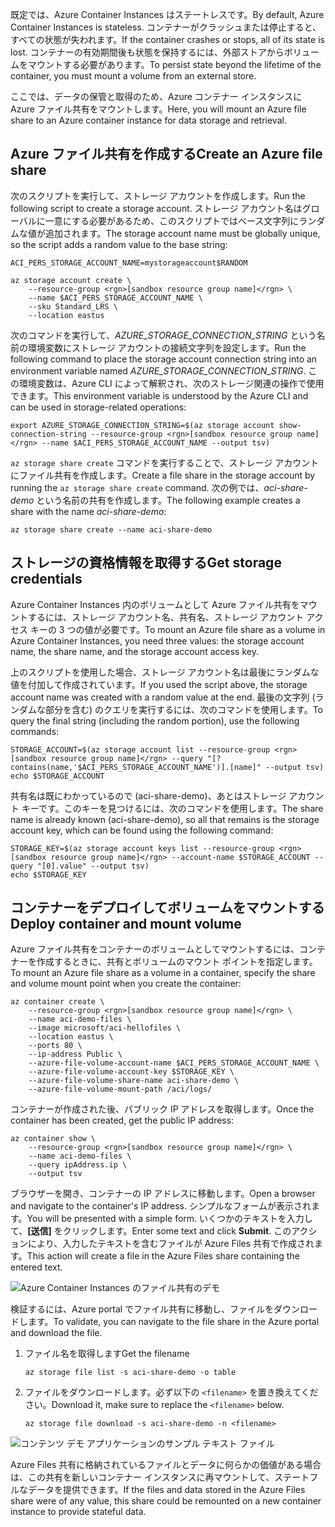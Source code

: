 <span data-ttu-id="dd4e7-101">既定では、Azure Container Instances はステートレスです。</span><span class="sxs-lookup"><span data-stu-id="dd4e7-101">By default, Azure Container Instances is stateless.</span></span> <span data-ttu-id="dd4e7-102">コンテナーがクラッシュまたは停止すると、すべての状態が失われます。</span><span class="sxs-lookup"><span data-stu-id="dd4e7-102">If the container crashes or stops, all of its state is lost.</span></span> <span data-ttu-id="dd4e7-103">コンテナーの有効期間後も状態を保持するには、外部ストアからボリュームをマウントする必要があります。</span><span class="sxs-lookup"><span data-stu-id="dd4e7-103">To persist state beyond the lifetime of the container, you must mount a volume from an external store.</span></span>

<span data-ttu-id="dd4e7-104">ここでは、データの保管と取得のため、Azure コンテナー インスタンスに Azure ファイル共有をマウントします。</span><span class="sxs-lookup"><span data-stu-id="dd4e7-104">Here, you will mount an Azure file share to an Azure container instance for data storage and retrieval.</span></span>

## <a name="create-an-azure-file-share"></a><span data-ttu-id="dd4e7-105">Azure ファイル共有を作成する</span><span class="sxs-lookup"><span data-stu-id="dd4e7-105">Create an Azure file share</span></span>

<span data-ttu-id="dd4e7-106">次のスクリプトを実行して、ストレージ アカウントを作成します。</span><span class="sxs-lookup"><span data-stu-id="dd4e7-106">Run the following script to create a storage account.</span></span> <span data-ttu-id="dd4e7-107">ストレージ アカウント名はグローバルに一意にする必要があるため、このスクリプトではベース文字列にランダムな値が追加されます。</span><span class="sxs-lookup"><span data-stu-id="dd4e7-107">The storage account name must be globally unique, so the script adds a random value to the base string:</span></span>

```azurecli
ACI_PERS_STORAGE_ACCOUNT_NAME=mystorageaccount$RANDOM

az storage account create \
    --resource-group <rgn>[sandbox resource group name]</rgn> \
    --name $ACI_PERS_STORAGE_ACCOUNT_NAME \
    --sku Standard_LRS \
    --location eastus
```

<span data-ttu-id="dd4e7-108">次のコマンドを実行して、*AZURE_STORAGE_CONNECTION_STRING* という名前の環境変数にストレージ アカウントの接続文字列を設定します。</span><span class="sxs-lookup"><span data-stu-id="dd4e7-108">Run the following command to place the storage account connection string into an environment variable named *AZURE_STORAGE_CONNECTION_STRING*.</span></span> <span data-ttu-id="dd4e7-109">この環境変数は、Azure CLI によって解釈され、次のストレージ関連の操作で使用できます。</span><span class="sxs-lookup"><span data-stu-id="dd4e7-109">This environment variable is understood by the Azure CLI and can be used in storage-related operations:</span></span>

```azurecli
export AZURE_STORAGE_CONNECTION_STRING=$(az storage account show-connection-string --resource-group <rgn>[sandbox resource group name]</rgn> --name $ACI_PERS_STORAGE_ACCOUNT_NAME --output tsv)
```

<span data-ttu-id="dd4e7-110">`az storage share create` コマンドを実行することで、ストレージ アカウントにファイル共有を作成します。</span><span class="sxs-lookup"><span data-stu-id="dd4e7-110">Create a file share in the storage account by running the `az storage share create` command.</span></span> <span data-ttu-id="dd4e7-111">次の例では、*aci-share-demo* という名前の共有を作成します。</span><span class="sxs-lookup"><span data-stu-id="dd4e7-111">The following example creates a share with the name *aci-share-demo*:</span></span>

```azurecli
az storage share create --name aci-share-demo
```

## <a name="get-storage-credentials"></a><span data-ttu-id="dd4e7-112">ストレージの資格情報を取得する</span><span class="sxs-lookup"><span data-stu-id="dd4e7-112">Get storage credentials</span></span>

<span data-ttu-id="dd4e7-113">Azure Container Instances 内のボリュームとして Azure ファイル共有をマウントするには、ストレージ アカウント名、共有名、ストレージ アカウント アクセス キーの 3 つの値が必要です。</span><span class="sxs-lookup"><span data-stu-id="dd4e7-113">To mount an Azure file share as a volume in Azure Container Instances, you need three values: the storage account name, the share name, and the storage account access key.</span></span>

<span data-ttu-id="dd4e7-114">上のスクリプトを使用した場合、ストレージ アカウント名は最後にランダムな値を付加して作成されています。</span><span class="sxs-lookup"><span data-stu-id="dd4e7-114">If you used the script above, the storage account name was created with a random value at the end.</span></span> <span data-ttu-id="dd4e7-115">最後の文字列 (ランダムな部分を含む) のクエリを実行するには、次のコマンドを使用します。</span><span class="sxs-lookup"><span data-stu-id="dd4e7-115">To query the final string (including the random portion), use the following commands:</span></span>

```azurecli
STORAGE_ACCOUNT=$(az storage account list --resource-group <rgn>[sandbox resource group name]</rgn> --query "[?contains(name,'$ACI_PERS_STORAGE_ACCOUNT_NAME')].[name]" --output tsv)
echo $STORAGE_ACCOUNT
```

<span data-ttu-id="dd4e7-116">共有名は既にわかっているので (aci-share-demo)、あとはストレージ アカウント キーです。このキーを見つけるには、次のコマンドを使用します。</span><span class="sxs-lookup"><span data-stu-id="dd4e7-116">The share name is already known (aci-share-demo), so all that remains is the storage account key, which can be found using the following command:</span></span>

```azurecli
STORAGE_KEY=$(az storage account keys list --resource-group <rgn>[sandbox resource group name]</rgn> --account-name $STORAGE_ACCOUNT --query "[0].value" --output tsv)
echo $STORAGE_KEY
```

## <a name="deploy-container-and-mount-volume"></a><span data-ttu-id="dd4e7-117">コンテナーをデプロイしてボリュームをマウントする</span><span class="sxs-lookup"><span data-stu-id="dd4e7-117">Deploy container and mount volume</span></span>

<span data-ttu-id="dd4e7-118">Azure ファイル共有をコンテナーのボリュームとしてマウントするには、コンテナーを作成するときに、共有とボリュームのマウント ポイントを指定します。</span><span class="sxs-lookup"><span data-stu-id="dd4e7-118">To mount an Azure file share as a volume in a container, specify the share and volume mount point when you create the container:</span></span>

```azurecli
az container create \
    --resource-group <rgn>[sandbox resource group name]</rgn> \
    --name aci-demo-files \
    --image microsoft/aci-hellofiles \
    --location eastus \
    --ports 80 \
    --ip-address Public \
    --azure-file-volume-account-name $ACI_PERS_STORAGE_ACCOUNT_NAME \
    --azure-file-volume-account-key $STORAGE_KEY \
    --azure-file-volume-share-name aci-share-demo \
    --azure-file-volume-mount-path /aci/logs/
```

<span data-ttu-id="dd4e7-119">コンテナーが作成された後、パブリック IP アドレスを取得します。</span><span class="sxs-lookup"><span data-stu-id="dd4e7-119">Once the container has been created, get the public IP address:</span></span>

```azurecli
az container show \
    --resource-group <rgn>[sandbox resource group name]</rgn> \
    --name aci-demo-files \
    --query ipAddress.ip \
    --output tsv
```

<span data-ttu-id="dd4e7-120">ブラウザーを開き、コンテナーの IP アドレスに移動します。</span><span class="sxs-lookup"><span data-stu-id="dd4e7-120">Open a browser and navigate to the container's IP address.</span></span> <span data-ttu-id="dd4e7-121">シンプルなフォームが表示されます。</span><span class="sxs-lookup"><span data-stu-id="dd4e7-121">You will be presented with a simple form.</span></span> <span data-ttu-id="dd4e7-122">いくつかのテキストを入力して、**[送信]** をクリックします。</span><span class="sxs-lookup"><span data-stu-id="dd4e7-122">Enter some text and click **Submit**.</span></span> <span data-ttu-id="dd4e7-123">このアクションにより、入力したテキストを含むファイルが Azure Files 共有で作成されます。</span><span class="sxs-lookup"><span data-stu-id="dd4e7-123">This action will create a file in the Azure Files share containing the entered text.</span></span>

![Azure Container Instances のファイル共有のデモ](../media/5-files-ui.png)

<span data-ttu-id="dd4e7-125">検証するには、Azure portal でファイル共有に移動し、ファイルをダウンロードします。</span><span class="sxs-lookup"><span data-stu-id="dd4e7-125">To validate, you can navigate to the file share in the Azure portal and download the file.</span></span>

1. <span data-ttu-id="dd4e7-126">ファイル名を取得します</span><span class="sxs-lookup"><span data-stu-id="dd4e7-126">Get the filename</span></span>

    ```azurecli
    az storage file list -s aci-share-demo -o table
    ```

1. <span data-ttu-id="dd4e7-127">ファイルをダウンロードします。必ず以下の `<filename>` を置き換えてください。</span><span class="sxs-lookup"><span data-stu-id="dd4e7-127">Download it, make sure to replace the `<filename>` below.</span></span>

    ```azurecli
    az storage file download -s aci-share-demo -n <filename>
    ```
    
![コンテンツ デモ アプリケーションのサンプル テキスト ファイル](../media/5-sample-text.png)

<span data-ttu-id="dd4e7-129">Azure Files 共有に格納されているファイルとデータに何らかの価値がある場合は、この共有を新しいコンテナー インスタンスに再マウントして、ステートフルなデータを提供できます。</span><span class="sxs-lookup"><span data-stu-id="dd4e7-129">If the files and data stored in the Azure Files share were of any value, this share could be remounted on a new container instance to provide stateful data.</span></span>